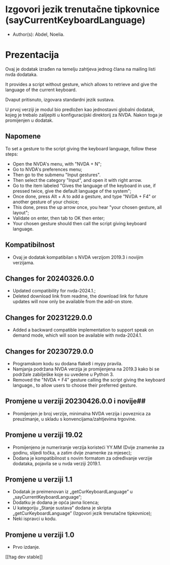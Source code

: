 # Izgovori jezik trenutačne tipkovnice (sayCurrentKeyboardLanguage) #

* Author(s): Abdel, Noelia.

# Prezentacija #

Ovaj je dodatak izrađen na temelju zahtjeva jednog člana na mailing listi
nvda dodataka.

It provides a script without gesture, which allows to retrieve and give the
language of the current keyboard.

Dvaput pritisnuto, izgovara standardni jezik sustava.

U prvoj verziji je modul bio predložen kao jednostavni globalni dodatak,
kojeg je trebalo zalijepiti u konfiguracijski direktorij za NVDA. Nakon toga
je promijenjen u dodatak.

## Napomene ##

To set a gesture to the script giving the keyboard language, follow these
steps:

* Open the NVDA's menu, with "NVDA + N";
* Go to NVDA's preferences menu;
* Then go to the submenu "Input gestures".
* Then select the category "Input", and open it with right arrow.
* Go to the item labeled "Gives the language of the keyboard in use, if
  pressed twice, give the default language of the system";
* Once done, press Alt + A to add a gesture, and type "NVDA + F4" or another
  gesture of your choice;
* This done, press the up arrow once, you hear "your chosen gesture, all
  layout";
* Validate on enter, then tab to OK then enter;
* Your chosen gesture should then call the script giving keyboard language.

## Kompatibilnost ##

* Ovaj je dodatak kompatibilan s NVDA verzijom 2019.3 i novijim verzijama.

## Changes for 20240326.0.0

* Updated compatibility for nvda-2024.1.;
* Deleted download link from readme, the download link for future updates
  will now only be available from the add-on store.

## Changes for 20231229.0.0 ##

* Added a backward compatible implementation to support speak on demand
  mode, which will soon be available with nvda-2024.1.

## Changes for 20230729.0.0 ##

* Programskom kodu su dodana flake8 i mypy pravila.
* Namjanja podržana NVDA verzija je promijenjena na 2019.3 kako bi se
  podržale zabilješke koje su uvedene u Python 3.
* Removed the "NVDA + F4" gesture calling the script giving the keyboard
  language., to allow users to choose their preferred gesture.

## Promjene u verziji 20230426.0.0 i novije##

* Promijenjen je broj verzije, minimalna NVDA verzija i poveznica za
  preuzimanje, u skladu s konvencijama/zahtjevima trgovine.

## Promjene u verziji 19.02 ##

* Promijenjeno je numeriranje verzija koristeći YY.MM (Dvije znamenke za
  godinu, slijedi točka, a zatim dvije znamenke za mjesec);
* Dodana je kompatibilnost s novim formatom za određivanje verzije dodataka,
  pojavila se u nvda verziji 2019.1.

## Promjene u verziji 1.1 ##

* Dodatak je preimenovan iz „getCurKeyboardLanguage” u
  „sayCurrentKeyboardLanguage”;
* Dodatku je dodana je opća javna licenca;
* U kategoriju „Stanje sustava” dodana je skripta „getCurKeyboardLanguage”
  (Izgovori jezik trenutačne tipkovnice);
* Neki ispravci u kodu.

## Promjene u verziji 1.0 ##

* Prvo izdanje.

[[!tag dev stable]]
